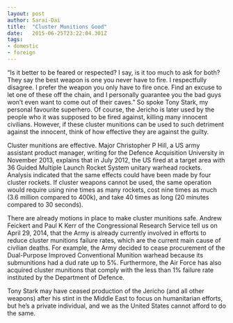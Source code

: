```yaml
---
layout: post 
author: Sarai-Dai 
title:  "Cluster Munitions Good" 
date:   2015-06-25T23:22:04.301Z 
tags: 
- domestic
- foreign
---
```


“Is it better to be feared or respected? I say, is it too much to ask for both? They say the best weapon is one you never have to fire. I respectfully disagree. I prefer the weapon you only have to fire once. Find an excuse to let one of these off the chain, and I personally guarantee you the bad guys won’t even want to come out of their caves.” So spoke Tony Stark, my personal favourite superhero. Of course, the Jericho is later used by the people who it was supposed to be fired against, killing many innocent civilians. However, if these cluster munitions can be used to such detriment against the innocent, think of how effective they are against the guilty.

Cluster munitions are effective. Major Christopher P Hill, a US army assistant product manager, writing for the Defence Acquisition University in November 2013, explains that in July 2012, the US fired at a target area with 36 Guided Multiple Launch Rocket System unitary warhead rockets. Analysis indicated that the same effects could have been made by four cluster rockets. If cluster weapons cannot be used, the same operation would require using nine times as many rockets, cost nine times as much (3.6 million compared to 400k), and take 40 times as long (20 minutes compared to 30 seconds).

There are already motions in place to make cluster munitions safe. Andrew Feickert and Paul K Kerr of the Congressional Research Service tell us on April 29, 2014, that the Army is already currently involved in efforts to reduce cluster munitions failure rates, which are the current main cause of civilian deaths. For example, the Army decided to cease procurement of the Dual-Purpose Improved Conventional Munition warhead because its submunitions had a dud rate up to 5%. Furthermore, the Air Force has also acquired cluster munitions that comply with the less than 1% failure rate instituted by the Department of Defence.

Tony Stark may have ceased production of the Jericho (and all other weapons) after his stint in the Middle East to focus on humanitarian efforts, but he’s a private individual, and we as the United States cannot afford to do the same.